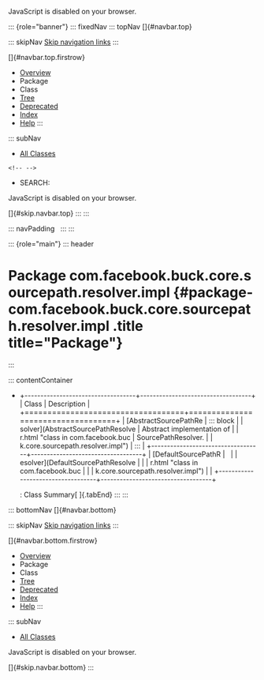 <div>

JavaScript is disabled on your browser.

</div>

::: {role="banner"}
::: fixedNav
::: topNav
[]{#navbar.top}

::: skipNav
[Skip navigation links](#skip.navbar.top "Skip navigation links")
:::

[]{#navbar.top.firstrow}

-   [Overview](../../../../../../../index.html)
-   Package
-   Class
-   [Tree](package-tree.html)
-   [Deprecated](../../../../../../../deprecated-list.html)
-   [Index](../../../../../../../index-all.html)
-   [Help](../../../../../../../help-doc.html)
:::

::: subNav
-   [All Classes](../../../../../../../allclasses.html)

```{=html}
<!-- -->
```
-   SEARCH:

<div>

<div>

JavaScript is disabled on your browser.

</div>

</div>

[]{#skip.navbar.top}
:::
:::

::: navPadding
 
:::
:::

::: {role="main"}
::: header
# Package com.facebook.buck.core.sourcepath.resolver.impl {#package-com.facebook.buck.core.sourcepath.resolver.impl .title title="Package"}
:::

::: contentContainer
-   +-----------------------------------+-----------------------------------+
    | Class                             | Description                       |
    +===================================+===================================+
    | [AbstractSourcePathRe             | ::: block                         |
    | solver](AbstractSourcePathResolve | Abstract implementation of        |
    | r.html "class in com.facebook.buc | SourcePathResolver.               |
    | k.core.sourcepath.resolver.impl") | :::                               |
    +-----------------------------------+-----------------------------------+
    | [DefaultSourcePathR               |                                   |
    | esolver](DefaultSourcePathResolve |                                   |
    | r.html "class in com.facebook.buc |                                   |
    | k.core.sourcepath.resolver.impl") |                                   |
    +-----------------------------------+-----------------------------------+

    : Class Summary[ ]{.tabEnd}
:::
:::

::: bottomNav
[]{#navbar.bottom}

::: skipNav
[Skip navigation links](#skip.navbar.bottom "Skip navigation links")
:::

[]{#navbar.bottom.firstrow}

-   [Overview](../../../../../../../index.html)
-   Package
-   Class
-   [Tree](package-tree.html)
-   [Deprecated](../../../../../../../deprecated-list.html)
-   [Index](../../../../../../../index-all.html)
-   [Help](../../../../../../../help-doc.html)
:::

::: subNav
-   [All Classes](../../../../../../../allclasses.html)

<div>

<div>

JavaScript is disabled on your browser.

</div>

</div>

[]{#skip.navbar.bottom}
:::

